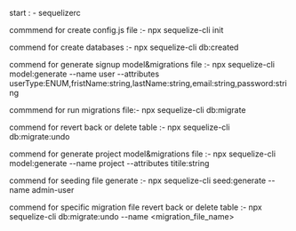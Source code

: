 start : - sequelizerc

commmend for create config.js file :-    npx sequelize-cli init

commend for create databases :-   npx sequelize-cli db:created

commend for generate signup model&migrations file :-  npx sequelize-cli model:generate --name user --attributes userType:ENUM,fristName:string,lastName:string,email:string,password:string

commmend for run migrations file:- npx sequelize-cli db:migrate

commend for revert back or delete table :- npx sequelize-cli db:migrate:undo

commend for generate project model&migrations file :-  npx sequelize-cli model:generate --name project --attributes titile:string

commend for seeding file generate :-  npx sequelize-cli seed:generate --name admin-user

commend for specific migration file revert back or delete table :- npx sequelize-cli db:migrate:undo --name <migration_file_name>
